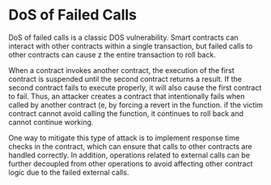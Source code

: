 # DoS of Failed Calls

DoS of failed calls is a classic DOS vulnerability. Smart contracts can interact with other contracts within a single transaction, but failed calls to other contracts can cause z the entire transaction to roll back.

When a contract invokes another contract, the execution of the first contract is suspended until the second contract returns a result. If the second contract fails to execute properly, it will also cause the first contract to fail.
Thus, an attacker creates a contract that intentionally fails when called by another contract (e, by forcing a revert in the function. if the victim contract cannot avoid calling the function, it continues to roll back and cannot continue working.

One way to mitigate this type of attack is to implement response time checks in the contract, which can ensure that calls to other contracts are handled correctly. In addition, operations related to external calls can be further decoupled from other operations to avoid affecting other contract logic due to the failed external calls.
